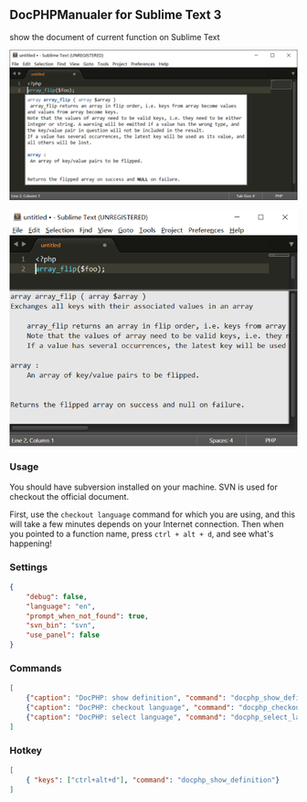 ## DocPHPManualer for Sublime Text 3

show the document of current function on Sublime Text

![popup](/screenshots/1.png?raw=true "Document in popup")

![panel](/screenshots/2.png?raw=true "Document in panel")

### Usage

You should have subversion installed on your machine. SVN is used for checkout the official document.

First, use the `checkout language` command for which you are using, and this will take a few minutes depends on your Internet connection. Then when you pointed to a function name, press `ctrl + alt + d`, and see what's happening!

### Settings

```json
{
	"debug": false,
	"language": "en",
	"prompt_when_not_found": true,
	"svn_bin": "svn",
	"use_panel": false
}
```

### Commands

```json
[
    {"caption": "DocPHP: show definition", "command": "docphp_show_definition"},
    {"caption": "DocPHP: checkout language", "command": "docphp_checkout_language"},
    {"caption": "DocPHP: select language", "command": "docphp_select_language"},
]
```

### Hotkey

```json
[
	{ "keys": ["ctrl+alt+d"], "command": "docphp_show_definition"}
]
```

